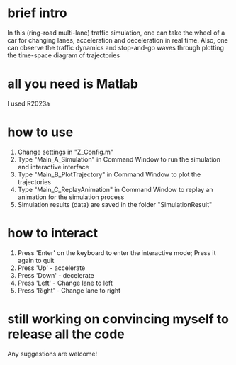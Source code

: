 # brief intro
In this (ring-road multi-lane) traffic simulation, one can take the wheel of a car for changing lanes, acceleration and deceleration in real time. Also, one can observe the traffic dynamics and stop-and-go waves through plotting the time-space diagram of trajectories

# all you need is Matlab
I used R2023a

# how to use
1. Change settings in "Z_Config.m"
2. Type "Main_A_Simulation" in Command Window to run the simulation and interactive interface
3. Type "Main_B_PlotTrajectory" in Command Window to plot the trajectories
4. Type "Main_C_ReplayAnimation" in Command Window to replay an animation for the simulation process
5. Simulation results (data) are saved in the folder "SimulationResult"

# how to interact
1. Press 'Enter' on the keyboard to enter the interactive mode; Press it again to quit
2. Press 'Up' - accelerate
3. Press 'Down' - decelerate
4. Press 'Left' - Change lane to left
5. Press 'Right' - Change lane to right

# still working on convincing myself to release all the code
Any suggestions are welcome!

